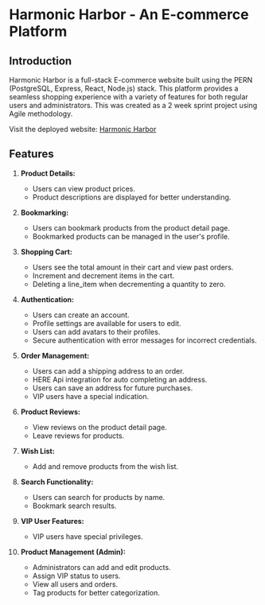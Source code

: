 # Harmonic Harbor - An E-commerce Platform

## Introduction

Harmonic Harbor is a full-stack E-commerce website built using the PERN (PostgreSQL, Express, React, Node.js) stack. This platform provides a seamless shopping experience with a variety of features for both regular users and administrators. This was created as a 2 week sprint project using Agile methodology.

Visit the deployed website: [Harmonic Harbor](https://harmonic-harbor.onrender.com/)

## Features

1. **Product Details:**
   - Users can view product prices.
   - Product descriptions are displayed for better understanding.

2. **Bookmarking:**
   - Users can bookmark products from the product detail page.
   - Bookmarked products can be managed in the user's profile.

3. **Shopping Cart:**
   - Users see the total amount in their cart and view past orders.
   - Increment and decrement items in the cart.
   - Deleting a line_item when decrementing a quantity to zero.

4. **Authentication:**
   - Users can create an account.
   - Profile settings are available for users to edit.
   - Users can add avatars to their profiles.
   - Secure authentication with error messages for incorrect credentials.

5. **Order Management:**
   - Users can add a shipping address to an order.
   - HERE Api integration for auto completing an address.
   - Users can save an address for future purchases.
   - VIP users have a special indication.

6. **Product Reviews:**
   - View reviews on the product detail page.
   - Leave reviews for products.

7. **Wish List:**
   - Add and remove products from the wish list.

8. **Search Functionality:**
   - Users can search for products by name.
   - Bookmark search results.

9. **VIP User Features:**
   - VIP users have special privileges.

10. **Product Management (Admin):**
    - Administrators can add and edit products.
    - Assign VIP status to users.
    - View all users and orders.
    - Tag products for better categorization.
